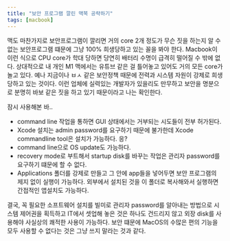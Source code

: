 ```yaml
---
title: "보안 프로그램 깔린 맥북 공략하기"
tags: [macbook]
---
```


맥도 마찬가지로 보안프로그램이 깔리면 거의 core 2개 정도가 무슨 짓을 하는지 알 수 없는 보안프로그램 떄문에 그냥 100% 희생당하고 있는 꼴을 봐야 한다. Macbook이 이런 식으로 CPU core가 학대 당하면 당연히 배터리 수명이 급격히 떨어질 수 밖에 없다. 상대적으로 내 개인 M1 맥에서는 유튜브 같은 걸 틀어놓고 있어도 거의 모든 core가 놀고 있다. 예나 지금이나 ㅂㅅ 같은 보안정책 때문에 전력과 시스템 자원이 강제로 희생당하고 있는 것이다. 이런 업체에 실력있는 개발자가 있을리도 만무하고 보안을 명분으로 분명히 바보 같은 짓을 하고 있기 때문이라고 나는 확인한다. 

잠시 사용해본 바..

- command line 작업을 통하면 GUI 상태에서는 거부되는 시도들이 전부 허가된다.
- Xcode 설치는 admin password를 요구하기 때문에 불가한데 Xcode commandline tool은 설치가 가능하다. 응?
- command line으로 OS update도 가능하다.
- recovery mode로 부트해서 startup disk를 바꾸는 작업은 관리자 password를 요구하기 떄문에 할 수 없다.
- Applications 폴더를 강제로 만들고 그 안에 app들을 넣어두면 보안 프로그램의 제지 없이 실행이 가능하다. 외부에서 설치된 것을 이 폴더로 복사해와서 실행하면 간접적인 앱설치도 가능하다.

결국, 꼭 필요한 소프트웨어 설치를 빌미로 관리자 password를 알아내는 방법으로 시스템 제어권을 획득하고 IT에서 셋업해 놓은 것은 하나도 건드리지 않고 외장 disk를 사용해야 사실상의 쾌적한 사용이 가능하다. 보안 떄문에 MacOS의 수많은 편의 기능을 모두 사용할 수 없다는 것은 그냥 쓰지 말라는 것과 같다.


